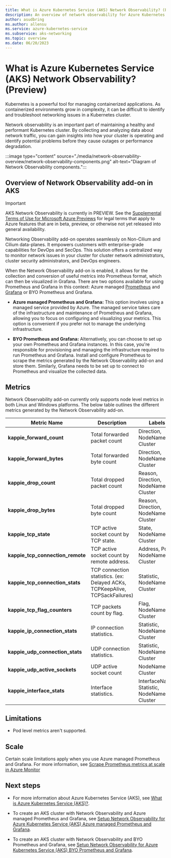 ```yaml
---
title: What is Azure Kubernetes Service (AKS) Network Observability? (Preview)
description: An overview of network observability for Azure Kubernetes Service (AKS).
author: asudbring
ms.author: allensu
ms.service: azure-kubernetes-service
ms.subservice: aks-networking
ms.topic: overview
ms.date: 06/20/2023
---
```


# What is Azure Kubernetes Service (AKS) Network Observability? (Preview)

Kubernetes is a powerful tool for managing containerized applications. As containerized environments grow in complexity, it can be difficult to identify and troubleshoot networking issues in a Kubernetes cluster.

Network observability is an important part of maintaining a healthy and performant Kubernetes cluster. By collecting and analyzing data about network traffic, you can gain insights into how your cluster is operating and identify potential problems before they cause outages or performance degradation.

:::image type="content" source="./media/network-observability-overview/network-observability-components.png" alt-text="Diagram of Network Observability components.":::

## Overview of Network Observability add-on in AKS

> [!IMPORTANT]
> AKS Network Observability is currently in PREVIEW.
> See the [Supplemental Terms of Use for Microsoft Azure Previews](https://azure.microsoft.com/support/legal/preview-supplemental-terms/) for legal terms that apply to Azure features that are in beta, preview, or otherwise not yet released into general availability.

Networking Observability add-on operates seamlessly on Non-Cilium and Cilium data-planes. It empowers customers with enterprise-grade capabilities for DevOps and SecOps. This solution offers a centralized way to monitor network issues in your cluster for cluster network administrators, cluster security administrators, and DevOps engineers.

When the Network Observability add-on is enabled, it allows for the collection and conversion of useful metrics into Prometheus format, which can then be visualized in Grafana. There are two options available for using Prometheus and Grafana in this context: Azure managed [Prometheus](/azure/azure-monitor/essentials/prometheus-metrics-overview) and [Grafana](/azure/azure-monitor/visualize/grafana-plugin) or BYO Prometheus and Grafana.

* **Azure managed Prometheus and Grafana:** This option involves using a managed service provided by Azure. The managed service takes care of the infrastructure and maintenance of Prometheus and Grafana, allowing you to focus on configuring and visualizing your metrics. This option is convenient if you prefer not to manage the underlying infrastructure.

* **BYO Prometheus and Grafana:** Alternatively, you can choose to set up your own Prometheus and Grafana instances. In this case, you're responsible for provisioning and managing the infrastructure required to run Prometheus and Grafana. Install and configure Prometheus to scrape the metrics generated by the Network Observability add-on and store them. Similarly, Grafana needs to be set up to connect to Prometheus and visualize the collected data.

## Metrics

 Network Observability add-on currently only supports node level metrics in both Linux and Windows platforms. The below table outlines the different metrics generated by the Network Observability add-on.

| Metric Name | Description | Labels | Linux | Windows |
|-------------|-------------|--------|-------|---------|
| **kappie_forward_count** | Total forwarded packet count | Direction, NodeName, Cluster | Yes | Yes |
| **kappie_forward_bytes** | Total forwarded byte count | Direction, NodeName, Cluster | Yes | Yes |
| **kappie_drop_count** | Total dropped packet count | Reason, Direction, NodeName, Cluster | Yes | Yes |
| **kappie_drop_bytes** | Total dropped byte count | Reason, Direction, NodeName, Cluster | Yes | Yes |
| **kappie_tcp_state** | TCP active socket count by TCP state. | State, NodeName, Cluster | Yes | Yes |
| **kappie_tcp_connection_remote** | TCP active socket count by remote address. | Address, Port, NodeName, Cluster | Yes | No |
| **kappie_tcp_connection_stats** | TCP connection statistics. (ex: Delayed ACKs, TCPKeepAlive, TCPSackFailures) | Statistic, NodeName, Cluster | Yes | Yes |
| **kappie_tcp_flag_counters** | TCP packets count by flag. | Flag, NodeName, Cluster | Yes | Yes |
| **kappie_ip_connection_stats** | IP connection statistics. | Statistic, NodeName, Cluster | Yes | No |
| **kappie_udp_connection_stats** | UDP connection statistics. | Statistic, NodeName, Cluster | Yes | No |
| **kappie_udp_active_sockets** | UDP active socket count | NodeName, Cluster | Yes | No |
| **kappie_interface_stats** | Interface statistics. | InterfaceName, Statistic, NodeName, Cluster | Yes | Yes |

## Limitations

* Pod level metrics aren't supported.

## Scale

Certain scale limitations apply when you use Azure managed Prometheus and Grafana. For more information, see [Scrape Prometheus metrics at scale in Azure Monitor](/azure/azure-monitor/essentials/prometheus-metrics-scrape-scale)

## Next steps

- For more information about Azure Kubernetes Service (AKS), see [What is Azure Kubernetes Service (AKS)?](/azure/aks/intro-kubernetes).

- To create an AKS cluster with Network Observability and Azure managed Prometheus and Grafana, see [Setup Network Observability for Azure Kubernetes Service (AKS) Azure managed Prometheus and Grafana](network-observability-managed-cli.md).

- To create an AKS cluster with Network Observability and BYO Prometheus and Grafana, see [Setup Network Observability for Azure Kubernetes Service (AKS) BYO Prometheus and Grafana](network-observability-byo-cli.md).


